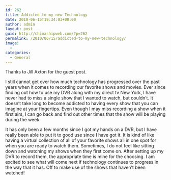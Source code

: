 ```yaml
---
id: 262
title: Addicted to my new Technology
date: 2010-06-15T19:34:03+00:00
author: admin
layout: post
guid: http://chinashipweb.com/?p=262
permalink: /2010/06/15/addicted-to-my-new-technology/
image:
  - 
categories:
  - General
---
```

Thanks to Jill Axton for the guest post.

I still cannot get over how much technology has progressed over the past years when it comes to recording our favorite shows and movies. Ever since finding out how to use my DVR along with my direct tv New York, I have never had to miss a single show that I wanted to watch, but couldn&#8217;t. It doesn&#8217;t take long to become addicted to having every show that you can imagine at your fingertips. Even though I may miss recording a show when it first airs, I can go back and find out other times that the show will be playing during the week.

It has only been a few months since I got my hands on a DVR, but I have really been able to put it to good use since I have got it. It is kind of like having a virtual collection of all of your favorite shows all in one spot for when you are ready to watch them. Sometimes, I do not feel like sitting down and watching my shows when they first come on. After setting up my DVR to record them, the appropriate time is mine for the choosing. I am excited to see what will come next if technology continues to progress in the way that it has. Off to make use of the shows that haven&#8217;t been watched!
